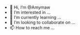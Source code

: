 - 👋 Hi, I’m @Amymaw
- 👀 I’m interested in ...
- 🌱 I’m currently learning ...
- 💞️ I’m looking to collaborate on ...
- 📫 How to reach me ...

<!---
Amymaw/Amymaw is a ✨ special ✨ repository because its `README.md` (this file) appears on your GitHub profile.
You can click the Preview link to take a look at your changes.
--->
